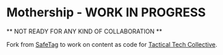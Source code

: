 # Mothership - WORK IN PROGRESS

** NOT READY FOR ANY KIND OF COLLABORATION **

Fork from [SafeTag](https://github.com/contentascode/safetag) to work on content as code for [Tactical Tech Collective](https://www.tacticaltechcollective.org).
